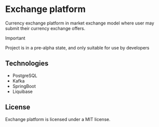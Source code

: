 # Exchange platform

Currency exchange platform in market exchange model where user may submit their currency exchange
offers.

> [!IMPORTANT]
> Project is in a pre-alpha state, and only suitable for use by developers
>
>

## Technologies

* PostgreSQL
* Kafka
* SpringBoot
* Liquibase

## License

Exchange platform is licensed under a MIT license.